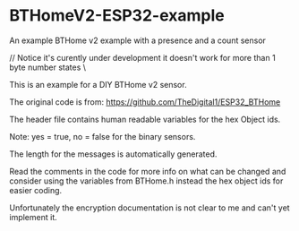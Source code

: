 # BTHomeV2-ESP32-example
An example BTHome v2 example with a presence and a count sensor

// Notice it's curently under development it doesn't work for more than 1 byte number states \\

This is an example for a DIY BTHome v2 sensor.

The original code is from: https://github.com/TheDigital1/ESP32_BTHome

The header file contains human readable variables for the hex Object ids.

Note: yes = true, no = false for the binary sensors.

The length for the messages is automatically generated.

Read the comments in the code for more info on what can be changed and consider using the variables from BTHome.h instead the hex object ids for easier coding.

Unfortunately the encryption documentation is not clear to me and can't yet implement it.
